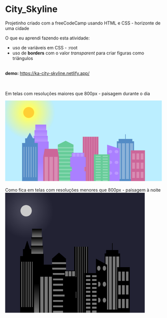 # City_Skyline
 Projetinho criado com a freeCodeCamp usando HTML e CSS - horizonte de uma cidade
 
 O que eu aprendi fazendo esta atividade:
 - uso de variáveis em CSS - :root
 - uso de <strong>borders</strong> com o valor <i>transparent</i> para criar figuras como triângulos
 <br><br>
 
 <strong>demo:</strong> https://ka-city-skyline.netlify.app/
 
 <br><br>
 Em telas com resoluções maiores que 800px - paisagem durante o dia
 
 <img src="assets/c1.PNG" alt="imagem dia" width="600px">
 <br><br>
 Como fica em telas com resoluções menores que 800px - paisagem à noite
 <br>
 <img src="assets/c2.PNG" alt="imagem noite" width="450px">
 
